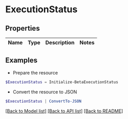 # ExecutionStatus
## Properties

Name | Type | Description | Notes
------------ | ------------- | ------------- | -------------

## Examples

- Prepare the resource
```powershell
$ExecutionStatus = Initialize-BetaExecutionStatus 
```

- Convert the resource to JSON
```powershell
$ExecutionStatus | ConvertTo-JSON
```

[[Back to Model list]](../README.md#documentation-for-models) [[Back to API list]](../README.md#documentation-for-api-endpoints) [[Back to README]](../README.md)

